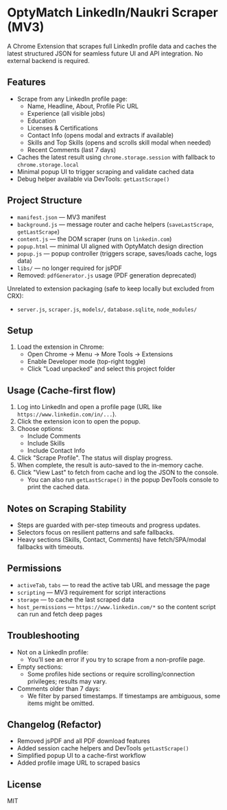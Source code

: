 # OptyMatch LinkedIn/Naukri Scraper (MV3)

A Chrome Extension that scrapes full LinkedIn profile data and caches the latest structured JSON for seamless future UI and API integration. No external backend is required.

## Features

- Scrape from any LinkedIn profile page:
  - Name, Headline, About, Profile Pic URL
  - Experience (all visible jobs)
  - Education
  - Licenses & Certifications
  - Contact Info (opens modal and extracts if available)
  - Skills and Top Skills (opens and scrolls skill modal when needed)
  - Recent Comments (last 7 days)
- Caches the latest result using `chrome.storage.session` with fallback to `chrome.storage.local`
- Minimal popup UI to trigger scraping and validate cached data
- Debug helper available via DevTools: `getLastScrape()`

## Project Structure

- `manifest.json` — MV3 manifest
- `background.js` — message router and cache helpers (`saveLastScrape`, `getLastScrape`)
- `content.js` — the DOM scraper (runs on `linkedin.com`)
- `popup.html` — minimal UI aligned with OptyMatch design direction
- `popup.js` — popup controller (triggers scrape, saves/loads cache, logs data)
- `libs/` — no longer required for jsPDF
- Removed: `pdfGenerator.js` usage (PDF generation deprecated)

Unrelated to extension packaging (safe to keep locally but excluded from CRX):
- `server.js`, `scraper.js`, `models/`, `database.sqlite`, `node_modules/`

## Setup

1. Load the extension in Chrome:
   - Open Chrome → Menu → More Tools → Extensions
   - Enable Developer mode (top-right toggle)
   - Click "Load unpacked" and select this project folder

## Usage (Cache-first flow)

1. Log into LinkedIn and open a profile page (URL like `https://www.linkedin.com/in/...`).
2. Click the extension icon to open the popup.
3. Choose options:
   - Include Comments
   - Include Skills
   - Include Contact Info
4. Click "Scrape Profile". The status will display progress.
5. When complete, the result is auto-saved to the in-memory cache.
6. Click "View Last" to fetch from cache and log the JSON to the console.
   - You can also run `getLastScrape()` in the popup DevTools console to print the cached data.

## Notes on Scraping Stability

- Steps are guarded with per-step timeouts and progress updates.
- Selectors focus on resilient patterns and safe fallbacks.
- Heavy sections (Skills, Contact, Comments) have fetch/SPA/modal fallbacks with timeouts.

## Permissions

- `activeTab`, `tabs` — to read the active tab URL and message the page
- `scripting` — MV3 requirement for script interactions
- `storage` — to cache the last scraped data
- `host_permissions` — `https://www.linkedin.com/*` so the content script can run and fetch deep pages

## Troubleshooting

- Not on a LinkedIn profile:
  - You’ll see an error if you try to scrape from a non-profile page.
- Empty sections:
  - Some profiles hide sections or require scrolling/connection privileges; results may vary.
- Comments older than 7 days:
  - We filter by parsed timestamps. If timestamps are ambiguous, some items might be omitted.

## Changelog (Refactor)

- Removed jsPDF and all PDF download features
- Added session cache helpers and DevTools `getLastScrape()`
- Simplified popup UI to a cache-first workflow
- Added profile image URL to scraped basics

## License

MIT
